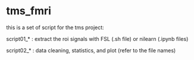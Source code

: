 # tms_fmri

this is a set of script for the tms project:

script01_* : extract the roi signals with FSL (.sh file) or nilearn (.ipynb files)

script02_* : data cleaning, statistics, and plot (refer to the file names)
